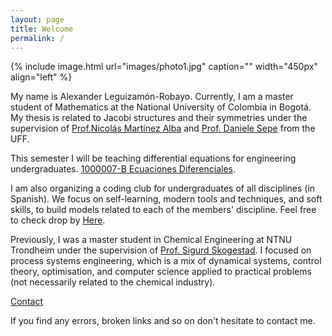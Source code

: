 ```yaml
---
layout: page
title: Welcome
permalink: /
---
```

{% include image.html url="images/photo1.jpg" caption="" width="450px" align="left" %}

My name is Alexander Leguizamón-Robayo. 
Currently, I am a master student of Mathematics at the National University of Colombia in Bogotá. 
My thesis is related to Jacobi structures and their symmetries under the supervision of [Prof.Nicolás Martínez Alba](https://sites.google.com/unal.edu.co/sem-interaccionesgeomfisica/organizadores/nicol%C3%A1s-mart%C3%ADnez?authuser=0) and [Prof. Daniele Sepe](https://sites.google.com/site/danielesepemaths/) from the UFF. 

This semester I will be teaching differential equations for engineering undergraduates. [1000007-B Ecuaciones Diferenciales](/teaching/ecdif2020ii/).

I am also organizing a coding club for undergraduates of all disciplines (in Spanish).
We focus on self-learning, modern tools and techniques, and soft skills,  to build models related to each of the members' discipline.
Feel free to check drop by [Here](https://alexaleg.github.io/mathmod/).

Previously, I was a master student in Chemical Engineering at NTNU Trondheim under the supervision of [Prof. Sigurd Skogestad](https://folk.ntnu.no/skoge). I focused on process systems engineering, which is a mix of dynamical systems, control theory, optimisation, and computer science applied to practical problems (not necessarily related to the chemical industry).

[Contact](/contact/)

If you find any errors, broken links and so on don't hesitate to contact me.
